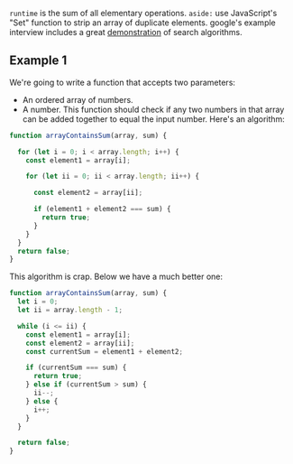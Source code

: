 `runtime` is the sum of all elementary operations.
`aside:` use JavaScript's "Set" function to strip an array of duplicate elements.
google's example interview includes a great [demonstration](https://youtu.be/XKu_SEDAykw) of search algorithms.
## Example 1

We're going to write a function that accepts two parameters:
- An ordered array of numbers.
- A number.
This function should check if any two numbers in that array can be added together to equal the input number. Here's an algorithm:
```js
function arrayContainsSum(array, sum) {

  for (let i = 0; i < array.length; i++) {
    const element1 = array[i];

    for (let ii = 0; ii < array.length; ii++) {

      const element2 = array[ii];

      if (element1 + element2 === sum) {
        return true;
      }
    }
  }
  return false;
}
```
This algorithm is crap. Below we have a much better one:
```js
function arrayContainsSum(array, sum) {
  let i = 0;
  let ii = array.length - 1;

  while (i <= ii) {
    const element1 = array[i];
    const element2 = array[ii];
    const currentSum = element1 + element2;

    if (currentSum === sum) {
      return true;
    } else if (currentSum > sum) {
      ii--;
    } else {
      i++;
    }
  }

  return false;
}
```





